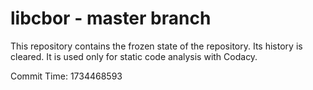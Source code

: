 # libcbor - master branch

This repository contains the frozen state of the repository.
Its history is cleared. It is used only for static code
analysis with Codacy.

Commit Time: 1734468593